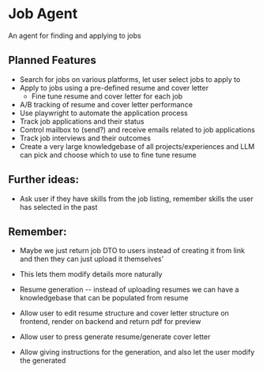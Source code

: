 # Job Agent

An agent for finding and applying to jobs

## Planned Features

* Search for jobs on various platforms, let user select jobs to apply to
* Apply to jobs using a pre-defined resume and cover letter
    * Fine tune resume and cover letter for each job
* A/B tracking of resume and cover letter performance
* Use playwright to automate the application process
* Track job applications and their status
* Control mailbox to (send?) and receive emails related to job applications
* Track job interviews and their outcomes
* Create a very large knowledgebase of all projects/experiences and LLM can pick and choose which to use to fine tune resume

## Further ideas:

* Ask user if they have skills from the job listing, remember skills the user has selected in the past

## Remember:

* Maybe we just return job DTO to users instead of creating it from link and then they can just upload it themselves'
* This lets them modify details more naturally
* Resume generation -- instead of uploading resumes we can have a knowledgebase that can be populated from resume

* Allow user to edit resume structure and cover letter structure on frontend, render on backend and return pdf for preview
* Allow user to press generate resume/generate cover letter
* Allow giving instructions for the generation, and also let the user modify the generated

